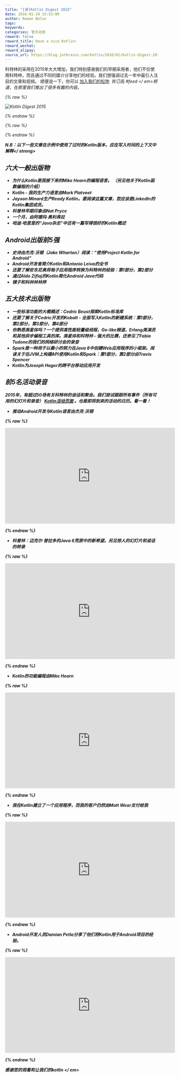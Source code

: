 ```yaml
---
title: "[译]Kotlin Digest 2015"
date: 2016-01-19 15:53:00
author: Roman Belov
tags:
keywords:
categories: 官方动态
reward: false
reward_title: Have a nice Kotlin!
reward_wechat:
reward_alipay:
source_url: https://blog.jetbrains.com/kotlin/2016/01/kotlin-digest-2015/
---
```


科特林的采用在2015年大大增加，我们特别感谢我们的早期采用者，他们不仅使用科特林，而且通过不同的媒介分享他们的经验。我们想强调过去一年中最引人注目的文章和视频。
顺便说一下，你可以 [加入我们的松弛](http://kotlinslackin.herokuapp.com/)  并订阅<em> #feed </ em>频道，在那里我们推出了很多有趣的内容。

{% raw %}
<p><img alt="Kotlin Digest 2015" class="alignnone size-full wp-image-3501" data-recalc-dims="1" src="https://i0.wp.com/blog.jetbrains.com/kotlin/files/2016/01/Digest-2015-Cover.png?resize=640%2C320&amp;ssl=1"/></p>
{% endraw %}


{% raw %}
<p><span id="more-3400"></span></p>
{% endraw %}

<strong> N.B：以下一些文章在示例中使用了过时的Kotlin版本，应在写入时间的上下文中解释</ strong>
## 六大一般出版物


* 为什么Kotlin是我接下来的Mike Hearn的编程语言。 （另见他关于Kotlin函数编程的介绍）
* Kotlin  - 我的生产力语言由Mark Platvoet
* Jayson Minard生产Ready Kotlin。要阅读这篇文章，您应该是LinkedIn的Kotlin集团成员。
* 科普林早期印象由Nat Pryce
* 一个月，由阿德玛·奥利弗拉
* 哈迪·哈里里的“Java杂志”中还有一篇写得很好的Kotlin概述

## Android出版前5强


* 史诗由杰克·沃顿（Jake Wharton）阅读：“使用Project Kotlin for Android”
* Android开发者简介Kotlin和Antonio Leiva的全书
* 还要了解安东尼奥将格子应用程序转换为科特林的经验：第1部分，第2部分
* 通过Aldo Ziflaj的Kotlin简化Android Java代码
* 镜子和科林林林烨

## 五大技术出版物


* 一些标准功能的大概概述：Cedric Beust探索Kotlin标准库
* 还要了解关于Cedric开发的Kobalt  - 全面写入Kotlin的新建系统：第1部分，第2部分，第3部分，第4部分
* 你熟悉类星体吗？一个提供高性能轻量级线程，Go-like频道，Erlang类演员和其他异步编程工具的库。类星体和科特林 - 强大的比赛，还参见了Fabio Tudone的我们的网络研讨会的录音
* Spark是一种用于以最小的努力在Java 8中创建Web应用程序的小框架。阅读关于在JVM上构建API使用Kotlin和Spark：第1部分，第2部分由Travis Spencer
* Kotlin为Joseph Hager的跨平台移动应用开发

## 前5名活动录音

2015年，有超过50场有关科特林的谈话和聚会。我们尝试跟踪所有事件（所有可用的幻灯片和录音） [Kotlin活动页面](https://kotlinlang.org/docs/events.html) 。也是即将到来的活动的日历。看一看！

* 推动Android开发与Kotlin语言由杰克·沃顿


{% raw %}
<p><iframe allowfullscreen="allowfullscreen" frameborder="0" height="315" mozallowfullscreen="mozallowfullscreen" src="https://player.vimeo.com/video/144877458" webkitallowfullscreen="webkitallowfullscreen" width="560"></iframe></p>
{% endraw %}


* 科普林：迈克尔·普拉多的Java 6荒原中的新希望。另见惊人的幻灯片和谈话的转录


{% raw %}
<p><iframe allowfullscreen="allowfullscreen" frameborder="0" height="315" src="https://www.youtube.com/embed/0BiPmgk3nyw" width="560"></iframe></p>
{% endraw %}


* Kotlin的功能编程由Mike Hearn


{% raw %}
<p><iframe allowfullscreen="allowfullscreen" frameborder="0" height="315" src="https://www.youtube.com/embed/AhA-Q7MOre0" width="560"></iframe></p>
{% endraw %}


* 我在Kotlin建立了一个应用程序，而我的客户仍然由Matt Wear支付给我


{% raw %}
<p><iframe allowfullscreen="allowfullscreen" frameborder="0" height="315" src="https://www.youtube.com/embed/d7BiXy3Qdt8" width="560"></iframe></p>
{% endraw %}


* Android开发人员Damian Petla分享了他们将Kotlin用于Android项目的经验。


{% raw %}
<p><iframe allowfullscreen="allowfullscreen" frameborder="0" height="315" src="https://www.youtube.com/embed/011AL3Z6VmM" width="560"></iframe></p>
{% endraw %}

感谢您的观看和<em>让我们的kotlin </ em>
